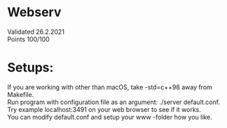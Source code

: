 # Webserv
Validated 26.2.2021\
Points 100/100

# Setups:
If you are working with other than macOS, take -std=c++98 away from Makefile. \
Run program with configuration file as an argument: ./server default.conf. \
Try example localhost:3491 on your web browser to see if it works. \
You can modify default.conf and setup your www -folder how you like.
